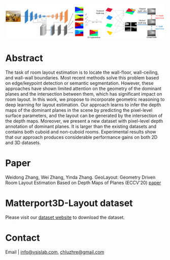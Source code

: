 ![image](https://raw.githubusercontent.com/AyaseChihaya/AyaseChihaya.github.io/master/illustration.png)

# Abstract
The task of room layout estimation is to locate the wall-floor, wall-ceiling, and wall-wall boundaries. Most recent methods solve this problem based on edge/keypoint detection or semantic segmentation. However, these approaches have shown limited attention on the geometry of the dominant planes and the intersection between them, which has significant impact on room layout. In this work, we propose to incorporate geometric reasoning to deep learning for layout estimation. Our approach learns to infer the depth maps of the dominant planes in the scene by predicting the pixel-level surface parameters, and the layout can be generated by the intersection of the depth maps. Moreover, we present a new dataset with pixel-level depth annotation of dominant planes. It is larger than the existing datasets and contains both cuboid and non-cuboid rooms. Experimental results show that our approach produces considerable performance gains on both 2D and 3D datasets.

# Paper
Weidong Zhang, Wei Zhang, Yinda Zhang. GeoLayout: Geometry Driven Room Layout Estimation Based on Depth Maps of Planes (ECCV'20)
[paper]()

# Matterport3D-Layout dataset

Please visit our [dataset website](https://vsislab.github.io/Matterport3D-Layout/) to download the dataset. 



# Contact
Email | <info@vsislab.com>, <chluzhre@gmail.com>
